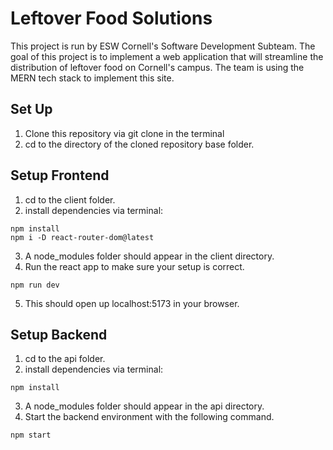 # Leftover Food Solutions

This project is run by ESW Cornell's Software Development Subteam. The goal of this project is to implement a web application that will streamline the distribution of leftover food on Cornell's campus. The team is using the MERN tech stack to implement this site.

## Set Up
1. Clone this repository via git clone in the terminal
2. cd to the directory of the cloned repository base folder.

## Setup Frontend
1. cd to the client folder.
2. install dependencies via terminal: 
```
npm install
npm i -D react-router-dom@latest
```
3. A node_modules folder should appear in the client directory.
4. Run the react app to make sure your setup is correct. 
```
npm run dev
```
5. This should open up localhost:5173 in your browser.

## Setup Backend 
1. cd to the api folder.
2. install dependencies via terminal: 
```
npm install
```
3. A node_modules folder should appear in the api directory.
4. Start the backend environment with the following command.
```
npm start
```
